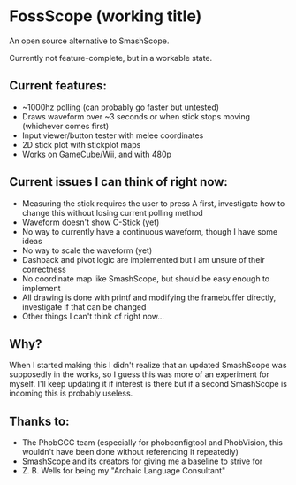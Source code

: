# FossScope (working title)

An open source alternative to SmashScope.

Currently not feature-complete, but in a workable state.

## Current features:
- ~1000hz polling (can probably go faster but untested)
- Draws waveform over ~3 seconds or when stick stops moving (whichever comes first)
- Input viewer/button tester with melee coordinates
- 2D stick plot with stickplot maps
- Works on GameCube/Wii, and with 480p

## Current issues I can think of right now:
- Measuring the stick requires the user to press A first, investigate how to change this without losing current polling 
method
- Waveform doesn't show C-Stick (yet)
- No way to currently have a continuous waveform, though I have some ideas
- No way to scale the waveform (yet)
- Dashback and pivot logic are implemented but I am unsure of their correctness
- No coordinate map like SmashScope, but should be easy enough to implement
- All drawing is done with printf and modifying the framebuffer directly, investigate if that can be changed
- Other things I can't think of right now...

## Why?
When I started making this I didn't realize that an updated SmashScope was supposedly in the works, so I guess this was
more of an experiment for myself. I'll keep updating it if interest is there but if a second SmashScope is incoming
this is probably useless.

## Thanks to:
- The PhobGCC team (especially for phobconfigtool and PhobVision, this wouldn't have been done without referencing
it repeatedly)
- SmashScope and its creators for giving me a baseline to strive for
- Z. B. Wells for being my "Archaic Language Consultant"